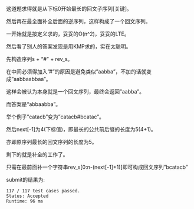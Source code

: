 这道题求得就是从下标0开始最长的回文子序列[关键]。

然后再在最全面补全后面的逆序列，这样构成了一个回文序列。

一开始就是按定义求的，妥妥的O(n^2)，妥妥的LTE。

然后看了别人的答案发现是用KMP求的，实在太聪明。

先构造序列s + “#” + rev_s。

在中间必须得加入”#”的原因是避免类似”aabba”，不加的话就变成”aabbaabbaa”。

这样会被认为本身就是一个回文序列，最终会返回”aabba”。

而答案是“abbaabba”。

举个例子”catacb”变为”catacb#bcatac”。

然后next[-1]为4(下标值)，即最长的公共前后缀的长度为5(4+1)。

亦即原序列最长的回文序列的长度为5。

剩下的就是补全的工作了。

只需在最前面补一个字符串rev_s[0:n-(next[-1]+1)]即可构成回文序列”bcatacb”

submit的结果为:
```
117 / 117 test cases passed.
Status: Accepted
Runtime: 96 ms
```
